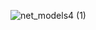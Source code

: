 
![net_models4 (1)](https://github.com/user-attachments/assets/19286397-bec1-4092-addd-94373ebcdf94)
